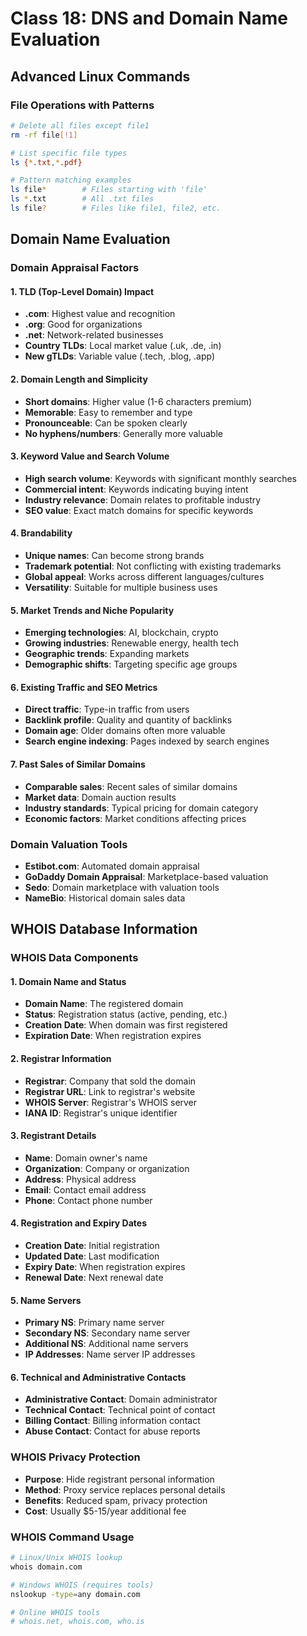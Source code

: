 # Class 18: DNS and Domain Name Evaluation

## Advanced Linux Commands

### File Operations with Patterns

```bash
# Delete all files except file1
rm -rf file[!1]

# List specific file types
ls {*.txt,*.pdf}

# Pattern matching examples
ls file*        # Files starting with 'file'
ls *.txt        # All .txt files
ls file?        # Files like file1, file2, etc.
```

## Domain Name Evaluation

### Domain Appraisal Factors

#### 1. TLD (Top-Level Domain) Impact

- **.com**: Highest value and recognition
- **.org**: Good for organizations
- **.net**: Network-related businesses
- **Country TLDs**: Local market value (.uk, .de, .in)
- **New gTLDs**: Variable value (.tech, .blog, .app)

#### 2. Domain Length and Simplicity

- **Short domains**: Higher value (1-6 characters premium)
- **Memorable**: Easy to remember and type
- **Pronounceable**: Can be spoken clearly
- **No hyphens/numbers**: Generally more valuable

#### 3. Keyword Value and Search Volume

- **High search volume**: Keywords with significant monthly searches
- **Commercial intent**: Keywords indicating buying intent
- **Industry relevance**: Domain relates to profitable industry
- **SEO value**: Exact match domains for specific keywords

#### 4. Brandability

- **Unique names**: Can become strong brands
- **Trademark potential**: Not conflicting with existing trademarks
- **Global appeal**: Works across different languages/cultures
- **Versatility**: Suitable for multiple business uses

#### 5. Market Trends and Niche Popularity

- **Emerging technologies**: AI, blockchain, crypto
- **Growing industries**: Renewable energy, health tech
- **Geographic trends**: Expanding markets
- **Demographic shifts**: Targeting specific age groups

#### 6. Existing Traffic and SEO Metrics

- **Direct traffic**: Type-in traffic from users
- **Backlink profile**: Quality and quantity of backlinks
- **Domain age**: Older domains often more valuable
- **Search engine indexing**: Pages indexed by search engines

#### 7. Past Sales of Similar Domains

- **Comparable sales**: Recent sales of similar domains
- **Market data**: Domain auction results
- **Industry standards**: Typical pricing for domain category
- **Economic factors**: Market conditions affecting prices

### Domain Valuation Tools

- **Estibot.com**: Automated domain appraisal
- **GoDaddy Domain Appraisal**: Marketplace-based valuation
- **Sedo**: Domain marketplace with valuation tools
- **NameBio**: Historical domain sales data

## WHOIS Database Information

### WHOIS Data Components

#### 1. Domain Name and Status

- **Domain Name**: The registered domain
- **Status**: Registration status (active, pending, etc.)
- **Creation Date**: When domain was first registered
- **Expiration Date**: When registration expires

#### 2. Registrar Information

- **Registrar**: Company that sold the domain
- **Registrar URL**: Link to registrar's website
- **WHOIS Server**: Registrar's WHOIS server
- **IANA ID**: Registrar's unique identifier

#### 3. Registrant Details

- **Name**: Domain owner's name
- **Organization**: Company or organization
- **Address**: Physical address
- **Email**: Contact email address
- **Phone**: Contact phone number

#### 4. Registration and Expiry Dates

- **Creation Date**: Initial registration
- **Updated Date**: Last modification
- **Expiry Date**: When registration expires
- **Renewal Date**: Next renewal date

#### 5. Name Servers

- **Primary NS**: Primary name server
- **Secondary NS**: Secondary name server
- **Additional NS**: Additional name servers
- **IP Addresses**: Name server IP addresses

#### 6. Technical and Administrative Contacts

- **Administrative Contact**: Domain administrator
- **Technical Contact**: Technical point of contact
- **Billing Contact**: Billing information contact
- **Abuse Contact**: Contact for abuse reports

### WHOIS Privacy Protection

- **Purpose**: Hide registrant personal information
- **Method**: Proxy service replaces personal details
- **Benefits**: Reduced spam, privacy protection
- **Cost**: Usually $5-15/year additional fee

### WHOIS Command Usage

```bash
# Linux/Unix WHOIS lookup
whois domain.com

# Windows WHOIS (requires tools)
nslookup -type=any domain.com

# Online WHOIS tools
# whois.net, whois.com, who.is
```
